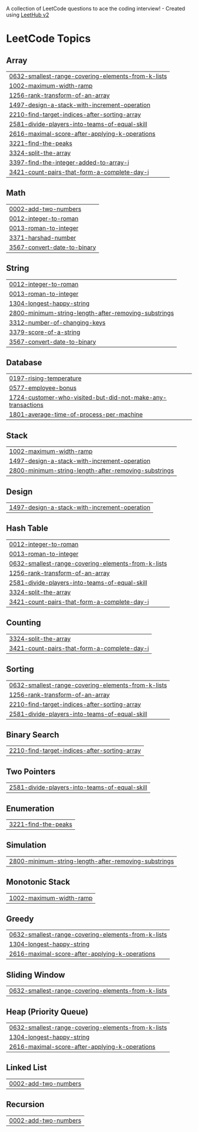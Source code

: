 A collection of LeetCode questions to ace the coding interview! - Created using [LeetHub v2](https://github.com/arunbhardwaj/LeetHub-2.0)
<!---LeetCode Topics Start-->
# LeetCode Topics
## Array
|  |
| ------- |
| [0632-smallest-range-covering-elements-from-k-lists](https://github.com/AshishP-armar/Leet-Code/tree/master/0632-smallest-range-covering-elements-from-k-lists) |
| [1002-maximum-width-ramp](https://github.com/AshishP-armar/Leet-Code/tree/master/1002-maximum-width-ramp) |
| [1256-rank-transform-of-an-array](https://github.com/AshishP-armar/Leet-Code/tree/master/1256-rank-transform-of-an-array) |
| [1497-design-a-stack-with-increment-operation](https://github.com/AshishP-armar/Leet-Code/tree/master/1497-design-a-stack-with-increment-operation) |
| [2210-find-target-indices-after-sorting-array](https://github.com/AshishP-armar/Leet-Code/tree/master/2210-find-target-indices-after-sorting-array) |
| [2581-divide-players-into-teams-of-equal-skill](https://github.com/AshishP-armar/Leet-Code/tree/master/2581-divide-players-into-teams-of-equal-skill) |
| [2616-maximal-score-after-applying-k-operations](https://github.com/AshishP-armar/Leet-Code/tree/master/2616-maximal-score-after-applying-k-operations) |
| [3221-find-the-peaks](https://github.com/AshishP-armar/Leet-Code/tree/master/3221-find-the-peaks) |
| [3324-split-the-array](https://github.com/AshishP-armar/Leet-Code/tree/master/3324-split-the-array) |
| [3397-find-the-integer-added-to-array-i](https://github.com/AshishP-armar/Leet-Code/tree/master/3397-find-the-integer-added-to-array-i) |
| [3421-count-pairs-that-form-a-complete-day-i](https://github.com/AshishP-armar/Leet-Code/tree/master/3421-count-pairs-that-form-a-complete-day-i) |
## Math
|  |
| ------- |
| [0002-add-two-numbers](https://github.com/AshishP-armar/Leet-Code/tree/master/0002-add-two-numbers) |
| [0012-integer-to-roman](https://github.com/AshishP-armar/Leet-Code/tree/master/0012-integer-to-roman) |
| [0013-roman-to-integer](https://github.com/AshishP-armar/Leet-Code/tree/master/0013-roman-to-integer) |
| [3371-harshad-number](https://github.com/AshishP-armar/Leet-Code/tree/master/3371-harshad-number) |
| [3567-convert-date-to-binary](https://github.com/AshishP-armar/Leet-Code/tree/master/3567-convert-date-to-binary) |
## String
|  |
| ------- |
| [0012-integer-to-roman](https://github.com/AshishP-armar/Leet-Code/tree/master/0012-integer-to-roman) |
| [0013-roman-to-integer](https://github.com/AshishP-armar/Leet-Code/tree/master/0013-roman-to-integer) |
| [1304-longest-happy-string](https://github.com/AshishP-armar/Leet-Code/tree/master/1304-longest-happy-string) |
| [2800-minimum-string-length-after-removing-substrings](https://github.com/AshishP-armar/Leet-Code/tree/master/2800-minimum-string-length-after-removing-substrings) |
| [3312-number-of-changing-keys](https://github.com/AshishP-armar/Leet-Code/tree/master/3312-number-of-changing-keys) |
| [3379-score-of-a-string](https://github.com/AshishP-armar/Leet-Code/tree/master/3379-score-of-a-string) |
| [3567-convert-date-to-binary](https://github.com/AshishP-armar/Leet-Code/tree/master/3567-convert-date-to-binary) |
## Database
|  |
| ------- |
| [0197-rising-temperature](https://github.com/AshishP-armar/Leet-Code/tree/master/0197-rising-temperature) |
| [0577-employee-bonus](https://github.com/AshishP-armar/Leet-Code/tree/master/0577-employee-bonus) |
| [1724-customer-who-visited-but-did-not-make-any-transactions](https://github.com/AshishP-armar/Leet-Code/tree/master/1724-customer-who-visited-but-did-not-make-any-transactions) |
| [1801-average-time-of-process-per-machine](https://github.com/AshishP-armar/Leet-Code/tree/master/1801-average-time-of-process-per-machine) |
## Stack
|  |
| ------- |
| [1002-maximum-width-ramp](https://github.com/AshishP-armar/Leet-Code/tree/master/1002-maximum-width-ramp) |
| [1497-design-a-stack-with-increment-operation](https://github.com/AshishP-armar/Leet-Code/tree/master/1497-design-a-stack-with-increment-operation) |
| [2800-minimum-string-length-after-removing-substrings](https://github.com/AshishP-armar/Leet-Code/tree/master/2800-minimum-string-length-after-removing-substrings) |
## Design
|  |
| ------- |
| [1497-design-a-stack-with-increment-operation](https://github.com/AshishP-armar/Leet-Code/tree/master/1497-design-a-stack-with-increment-operation) |
## Hash Table
|  |
| ------- |
| [0012-integer-to-roman](https://github.com/AshishP-armar/Leet-Code/tree/master/0012-integer-to-roman) |
| [0013-roman-to-integer](https://github.com/AshishP-armar/Leet-Code/tree/master/0013-roman-to-integer) |
| [0632-smallest-range-covering-elements-from-k-lists](https://github.com/AshishP-armar/Leet-Code/tree/master/0632-smallest-range-covering-elements-from-k-lists) |
| [1256-rank-transform-of-an-array](https://github.com/AshishP-armar/Leet-Code/tree/master/1256-rank-transform-of-an-array) |
| [2581-divide-players-into-teams-of-equal-skill](https://github.com/AshishP-armar/Leet-Code/tree/master/2581-divide-players-into-teams-of-equal-skill) |
| [3324-split-the-array](https://github.com/AshishP-armar/Leet-Code/tree/master/3324-split-the-array) |
| [3421-count-pairs-that-form-a-complete-day-i](https://github.com/AshishP-armar/Leet-Code/tree/master/3421-count-pairs-that-form-a-complete-day-i) |
## Counting
|  |
| ------- |
| [3324-split-the-array](https://github.com/AshishP-armar/Leet-Code/tree/master/3324-split-the-array) |
| [3421-count-pairs-that-form-a-complete-day-i](https://github.com/AshishP-armar/Leet-Code/tree/master/3421-count-pairs-that-form-a-complete-day-i) |
## Sorting
|  |
| ------- |
| [0632-smallest-range-covering-elements-from-k-lists](https://github.com/AshishP-armar/Leet-Code/tree/master/0632-smallest-range-covering-elements-from-k-lists) |
| [1256-rank-transform-of-an-array](https://github.com/AshishP-armar/Leet-Code/tree/master/1256-rank-transform-of-an-array) |
| [2210-find-target-indices-after-sorting-array](https://github.com/AshishP-armar/Leet-Code/tree/master/2210-find-target-indices-after-sorting-array) |
| [2581-divide-players-into-teams-of-equal-skill](https://github.com/AshishP-armar/Leet-Code/tree/master/2581-divide-players-into-teams-of-equal-skill) |
## Binary Search
|  |
| ------- |
| [2210-find-target-indices-after-sorting-array](https://github.com/AshishP-armar/Leet-Code/tree/master/2210-find-target-indices-after-sorting-array) |
## Two Pointers
|  |
| ------- |
| [2581-divide-players-into-teams-of-equal-skill](https://github.com/AshishP-armar/Leet-Code/tree/master/2581-divide-players-into-teams-of-equal-skill) |
## Enumeration
|  |
| ------- |
| [3221-find-the-peaks](https://github.com/AshishP-armar/Leet-Code/tree/master/3221-find-the-peaks) |
## Simulation
|  |
| ------- |
| [2800-minimum-string-length-after-removing-substrings](https://github.com/AshishP-armar/Leet-Code/tree/master/2800-minimum-string-length-after-removing-substrings) |
## Monotonic Stack
|  |
| ------- |
| [1002-maximum-width-ramp](https://github.com/AshishP-armar/Leet-Code/tree/master/1002-maximum-width-ramp) |
## Greedy
|  |
| ------- |
| [0632-smallest-range-covering-elements-from-k-lists](https://github.com/AshishP-armar/Leet-Code/tree/master/0632-smallest-range-covering-elements-from-k-lists) |
| [1304-longest-happy-string](https://github.com/AshishP-armar/Leet-Code/tree/master/1304-longest-happy-string) |
| [2616-maximal-score-after-applying-k-operations](https://github.com/AshishP-armar/Leet-Code/tree/master/2616-maximal-score-after-applying-k-operations) |
## Sliding Window
|  |
| ------- |
| [0632-smallest-range-covering-elements-from-k-lists](https://github.com/AshishP-armar/Leet-Code/tree/master/0632-smallest-range-covering-elements-from-k-lists) |
## Heap (Priority Queue)
|  |
| ------- |
| [0632-smallest-range-covering-elements-from-k-lists](https://github.com/AshishP-armar/Leet-Code/tree/master/0632-smallest-range-covering-elements-from-k-lists) |
| [1304-longest-happy-string](https://github.com/AshishP-armar/Leet-Code/tree/master/1304-longest-happy-string) |
| [2616-maximal-score-after-applying-k-operations](https://github.com/AshishP-armar/Leet-Code/tree/master/2616-maximal-score-after-applying-k-operations) |
## Linked List
|  |
| ------- |
| [0002-add-two-numbers](https://github.com/AshishP-armar/Leet-Code/tree/master/0002-add-two-numbers) |
## Recursion
|  |
| ------- |
| [0002-add-two-numbers](https://github.com/AshishP-armar/Leet-Code/tree/master/0002-add-two-numbers) |
<!---LeetCode Topics End-->